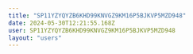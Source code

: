 ```yaml
---
title: "SP11YZYQYZB6KHD99KNVGZ9KM16P5BJKVP5MZD948"
date: 2024-05-30T12:21:55.168Z
user: SP11YZYQYZB6KHD99KNVGZ9KM16P5BJKVP5MZD948
layout: "users"
---
```

    